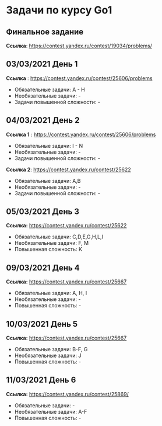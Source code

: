 # Задачи по курсу Go1

## Финальное задание
**Ссылка**: https://contest.yandex.ru/contest/19034/problems/

## 03/03/2021 День 1
**Ссылка** : https://contest.yandex.ru/contest/25606/problems

* Обязательные задачи: A - H
* Необязательные задачи: -
* Задачи повышенной сложности: -


## 04/03/2021 День 2
**Ссылка 1** : https://contest.yandex.ru/contest/25606/problems
* Обязательные задачи: I - N
* Необязательные задачи: -
* Задачи повышенной сложности: -

**Ссылка 2**: https://contest.yandex.ru/contest/25622
* Обязательные задачи: A,B
* Необязательные задачи: -
* Задачи повышенной сложности: -

## 05/03/2021 День 3
**Ссылка:** https://contest.yandex.ru/contest/25622
* Обязательные задачи: C,D,E,G,H,L,I
* Необязательные задачи: F, M
* Повышенная сложность: K

## 09/03/2021 День 4
**Ссылка:** https://contest.yandex.ru/contest/25667
* Обязательные задачи: A, H, I
* Необязательные задачи: -
* Повышенная сложность: -

## 10/03/2021 День 5
**Ссылка:** https://contest.yandex.ru/contest/25667
* Обязательные задачи: В-F, G
* Необязательные задачи: J
* Повышенная сложность: -

## 11/03/2021 День 6
**Ссылка:** https://contest.yandex.ru/contest/25869/
* Обязательные задачи: -
* Необязательные задачи: A-F
* Повышенная сложность: -